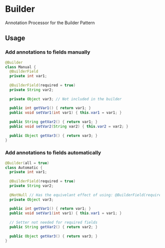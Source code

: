 # Builder
Annotation Processor for the Builder Pattern

## Usage

### Add annotations to fields manually
```java
@Builder
class Manual {
  @BuilderField
  private int var1;
  
  @BuilderField(required = true)
  private String var2;
  
  private Object var3; // Not included in the builder
  
  public int getVar1() { return var1; }
  public void setVar1(int var1) { this.var1 = var1; }
  
  public String getVar2() { return var1; }
  public void setVar2(String var2) { this.var2 = var2; }
  
  public Object getVar3() { return var3; }
}
```

### Add annotations to fields automatically
```java
@Builder(all = true)
class Automatic {
  private int var1;
  
  @BuilderField(required = true)
  private String var2;
  
  @NotNull // Has the equivelant effect of using: @BuilderField(required = true)
  private Object var3;
  
  public int getVar1() { return var1; }
  public void setVar1(int var1) { this.var1 = var1; }
  
  // Setter not needed for required fields
  public String getVar2() { return var2; }
  
  public Object getVar3() { return var3; }
}
```
